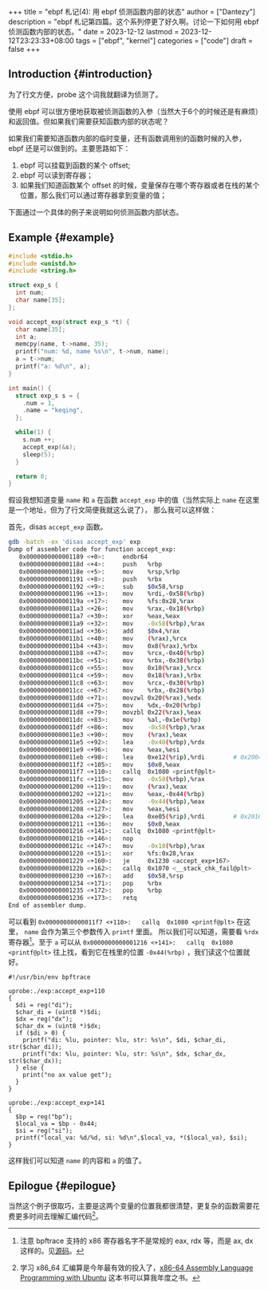 +++
title = "ebpf 札记(4): 用 ebpf 侦测函数内部的状态"
author = ["Dantezy"]
description = "ebpf 札记第四篇。这个系列停更了好久啊。讨论一下如何用 ebpf 侦测函数内部的状态。"
date = 2023-12-12
lastmod = 2023-12-12T23:23:33+08:00
tags = ["ebpf", "kernel"]
categories = ["code"]
draft = false
+++

## Introduction {#introduction}

为了行文方便，probe 这个词我就翻译为侦测了。

使用 ebpf 可以很方便地获取被侦测函数的入参（当然大于6个的时候还是有麻烦）和返回值。但如果我们需要获知函数内部的状态呢？

如果我们需要知道函数内部的临时变量，还有函数调用别的函数时候的入参，ebpf 还是可以做到的。主要思路如下：

1.  ebpf 可以挂载到函数的某个 offset;
2.  ebpf 可以读到寄存器；
3.  如果我们知道函数某个 offset 的时候，变量保存在哪个寄存器或者在栈的某个位置，那么我们可以通过寄存器拿到变量的值；

下面通过一个具体的例子来说明如何侦测函数内部状态。


## Example {#example}

```c
#include <stdio.h>
#include <unistd.h>
#include <string.h>

struct exp_s {
  int num;
  char name[35];
};

void accept_exp(struct exp_s *t) {
  char name[35];
  int a;
  memcpy(name, t->name, 35);
  printf("num: %d, name %s\n", t->num, name);
  a = t->num;
  printf("a: %d\n", a);
}

int main() {
  struct exp_s s = {
    .num = 1,
    .name = "keqing",
  };

  while(1) {
    s.num ++;
    accept_exp(&s);
    sleep(5);
  }

  return 0;
}
```

假设我想知道变量 `name` 和 `a` 在函数 `accept_exp` 中的值（当然实际上 `name` 在这里是一个地址，但为了行文简便我就这么说了），
那么我可以这样做：

首先，disas `accept_exp` 函数。

```bash
gdb -batch -ex 'disas accept_exp' exp
Dump of assembler code for function accept_exp:
   0x0000000000001189 <+0>:     endbr64
   0x000000000000118d <+4>:     push   %rbp
   0x000000000000118e <+5>:     mov    %rsp,%rbp
   0x0000000000001191 <+8>:     push   %rbx
   0x0000000000001192 <+9>:     sub    $0x58,%rsp
   0x0000000000001196 <+13>:    mov    %rdi,-0x58(%rbp)
   0x000000000000119a <+17>:    mov    %fs:0x28,%rax
   0x00000000000011a3 <+26>:    mov    %rax,-0x18(%rbp)
   0x00000000000011a7 <+30>:    xor    %eax,%eax
   0x00000000000011a9 <+32>:    mov    -0x58(%rbp),%rax
   0x00000000000011ad <+36>:    add    $0x4,%rax
   0x00000000000011b1 <+40>:    mov    (%rax),%rcx
   0x00000000000011b4 <+43>:    mov    0x8(%rax),%rbx
   0x00000000000011b8 <+47>:    mov    %rcx,-0x40(%rbp)
   0x00000000000011bc <+51>:    mov    %rbx,-0x38(%rbp)
   0x00000000000011c0 <+55>:    mov    0x10(%rax),%rcx
   0x00000000000011c4 <+59>:    mov    0x18(%rax),%rbx
   0x00000000000011c8 <+63>:    mov    %rcx,-0x30(%rbp)
   0x00000000000011cc <+67>:    mov    %rbx,-0x28(%rbp)
   0x00000000000011d0 <+71>:    movzwl 0x20(%rax),%edx
   0x00000000000011d4 <+75>:    mov    %dx,-0x20(%rbp)
   0x00000000000011d8 <+79>:    movzbl 0x22(%rax),%eax
   0x00000000000011dc <+83>:    mov    %al,-0x1e(%rbp)
   0x00000000000011df <+86>:    mov    -0x58(%rbp),%rax
   0x00000000000011e3 <+90>:    mov    (%rax),%eax
   0x00000000000011e5 <+92>:    lea    -0x40(%rbp),%rdx
   0x00000000000011e9 <+96>:    mov    %eax,%esi
   0x00000000000011eb <+98>:    lea    0xe12(%rip),%rdi        # 0x2004
   0x00000000000011f2 <+105>:   mov    $0x0,%eax
   0x00000000000011f7 <+110>:   callq  0x1080 <printf@plt>
   0x00000000000011fc <+115>:   mov    -0x58(%rbp),%rax
   0x0000000000001200 <+119>:   mov    (%rax),%eax
   0x0000000000001202 <+121>:   mov    %eax,-0x44(%rbp)
   0x0000000000001205 <+124>:   mov    -0x44(%rbp),%eax
   0x0000000000001208 <+127>:   mov    %eax,%esi
   0x000000000000120a <+129>:   lea    0xe05(%rip),%rdi        # 0x2016
   0x0000000000001211 <+136>:   mov    $0x0,%eax
   0x0000000000001216 <+141>:   callq  0x1080 <printf@plt>
   0x000000000000121b <+146>:   nop
   0x000000000000121c <+147>:   mov    -0x18(%rbp),%rax
   0x0000000000001220 <+151>:   xor    %fs:0x28,%rax
   0x0000000000001229 <+160>:   je     0x1230 <accept_exp+167>
   0x000000000000122b <+162>:   callq  0x1070 <__stack_chk_fail@plt>
   0x0000000000001230 <+167>:   add    $0x58,%rsp
   0x0000000000001234 <+171>:   pop    %rbx
   0x0000000000001235 <+172>:   pop    %rbp
   0x0000000000001236 <+173>:   retq
End of assembler dump.
```

可以看到 `0x00000000000011f7 <+110>:   callq  0x1080 <printf@plt>` 在这里， `name` 会作为第三个参数传入 `printf` 里面。
所以我们可以知道，需要看 `%rdx` 寄存器[^fn:1]。至于 `a` 可以从 `0x0000000000001216 <+141>:   callq  0x1080 <printf@plt>`
往上找，看到它在栈里的位置 `-0x44(%rbp)` ，我们读这个位置就好。

```bpftrace
#!/usr/bin/env bpftrace

uprobe:./exp:accept_exp+110
{
  $di = reg("di");
  $char_di = (uint8 *)$di;
  $dx = reg("dx");
  $char_dx = (uint8 *)$dx;
  if ($di > 0) {
    printf("di: %lu, pointer: %lu, str: %s\n", $di, $char_di, str($char_di));
    printf("dx: %lu, pointer: %lu, str: %s\n", $dx, $char_dx, str($char_dx));
  } else {
    print("no ax value get");
  }
}

uprobe:./exp:accept_exp+141
{
  $bp = reg("bp");
  $local_va = $bp - 0x44;
  $si = reg("si");
  printf("local_va: %d/%d, si: %d\n",$local_va, *($local_va), $si);
}
```

这样我们可以知道 `name` 的内容和 `a` 的值了。


## Epilogue {#epilogue}

当然这个例子很取巧，主要是这两个变量的位置我都很清楚，更复杂的函数需要花费更多时间去理解汇编代码[^fn:2]。

[^fn:1]: 注意 bpftrace 支持的 x86 寄存器名字不是常规的 eax, rdx 等，而是 ax, dx 这样的。见[源码](https://github.com/iovisor/bpftrace/blob/45617cd40d5314cd98fa74560d8c980e4a417463/src/arch/x86_64.cpp)。
[^fn:2]: 学习 x86_64 汇编算是今年最有效的投入了，[x86-64 Assembly Language Programming with Ubuntu](http://www.egr.unlv.edu/~ed/x86.html) 这本书可以算我年度之书。